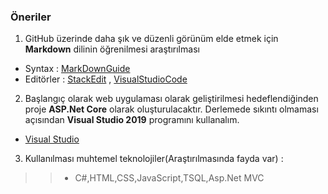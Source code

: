 ### Öneriler
1. GitHub üzerinde daha şık ve düzenli görünüm elde etmek için **Markdown** dilinin öğrenilmesi araştırılması  
- Syntax : [MarkDownGuide](https://www.markdownguide.org/basic-syntax/)  
- Editörler : [StackEdit](https://stackedit.io/app) , [VisualStudioCode](https://code.visualstudio.com/)    
2. Başlangıç olarak web uygulaması olarak geliştirilmesi hedeflendiğinden proje **ASP.Net Core** olarak oluşturulacaktır. Derlemede sıkıntı olmaması açısından **Visual Studio 2019** programını kullanalım.  
- [Visual Studio](https://visualstudio.microsoft.com/tr/vs/)  
3. Kullanılması muhtemel teknolojiler(Araştırılmasında fayda var) :  
>>- C#,HTML,CSS,JavaScript,TSQL,Asp.Net MVC
